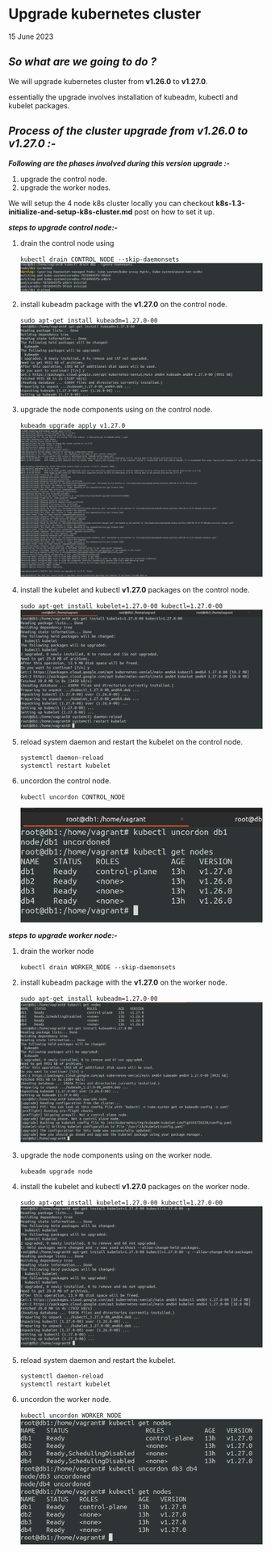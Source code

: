 # Upgrade kubernetes cluster
15 June 2023

***So what are we going to do ?***
---

We will upgrade kubernetes cluster from **v1.26.0**  to **v1.27.0**.

essentially the upgrade involves installation of kubeadm, kubectl and kubelet packages.


***Process of the cluster upgrade from v1.26.0 to v1.27.0 :-***
---

***Following are the phases involved during this version upgrade :-***

1. upgrade the control node.
2. upgrade the worker nodes.


We will setup the 4 node k8s cluster locally you can checkout **k8s-1.3-initialize-and-setup-k8s-cluster.md** post on how to set it up.


***steps to upgrade control node:-***

1. drain the control node using 

    ```kubectl drain CONTROL_NODE --skip-daemonsets```
    ![What is this](../images/k8s-1.6/2.png)


2. install kubeadm package with the **v1.27.0** on the control node. 
    
    ```sudo apt-get install kubeadm=1.27.0-00```
    ![What is this](../images/k8s-1.6/3.png)

3. upgrade the node components using on the control node. 
    
    ```kubeadm upgrade apply v1.27.0``` 
    ![What is this](../images/k8s-1.6/4.png)


4. install the kubelet and kubectl **v1.27.0** packages on the control node. 

    ```sudo apt-get install kubelet=1.27.0-00 kubectl=1.27.0-00```
    ![What is this](../images/k8s-1.6/5.png)


5. reload system daemon and restart the kubelet on the control node. 
    ```
    systemctl daemon-reload
    systemctl restart kubelet
    ```
    
6. uncordon the control node. 
    
    ```kubectl uncordon CONTROL_NODE```
    
    ![What is this](../images/k8s-1.6/6.png)

***steps to upgrade worker node:-***

1. drain the worker node
    
    ```kubectl drain WORKER_NODE --skip-daemonsets```

2. install kubeadm package with the **v1.27.0** on the worker node. 
    
    ```sudo apt-get install kubeadm=1.27.0-00```
    ![What is this](../images/k8s-1.6/9.png)

3. upgrade the node components using on the worker node.

    ```kubeadm upgrade node``` 

4. install the kubelet and kubectl **v1.27.0** packages on the worker node.  

    ```sudo apt-get install kubelet=1.27.0-00 kubectl=1.27.0-00```
    ![What is this](../images/k8s-1.6/10.png)
5. reload system daemon and restart the kubelet.
    ``` 
    systemctl daemon-reload
    systemctl restart kubelet
    ```
6. uncordon the worker node.
    
    ```kubectl uncordon WORKER_NODE```
    ![What is this](../images/k8s-1.6/12.png)



